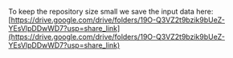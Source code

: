 To keep the repository size small we save the input data here:
[https://drive.google.com/drive/folders/19O-Q3VZ2t9bzik9bUeZ-YEsVlpDDwWD7?usp=share_link](https://drive.google.com/drive/folders/19O-Q3VZ2t9bzik9bUeZ-YEsVlpDDwWD7?usp=share_link)